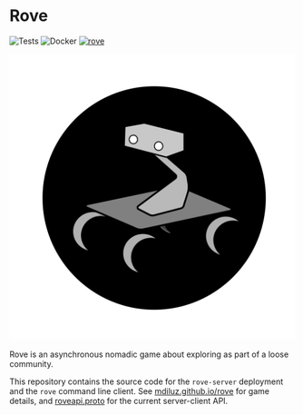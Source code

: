 Rove
====
![Tests](https://github.com/mdiluz/rove/workflows/Tests/badge.svg) ![Docker](https://github.com/mdiluz/rove/workflows/Docker/badge.svg) [![rove](https://snapcraft.io//rove/badge.svg)](https://snapcraft.io/rove)

![Rove](https://github.com/mdiluz/rove/blob/master/data/icon.svg)

Rove is an asynchronous nomadic game about exploring as part of a loose community.

This repository contains the source code for the `rove-server` deployment and the `rove` command line client. See [mdiluz.github.io/rove](https://mdiluz.github.io/rove/) for game details, and [roveapi.proto](https://github.com/mdiluz/rove/blob/master/proto/roveapi/roveapi.proto) for the current server-client API.
